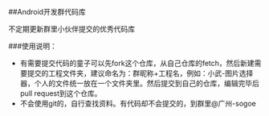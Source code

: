 ##Android开发群代码库
  
不定期更新群里小伙伴提交的优秀代码库

###使用说明：
* 有需要提交代码的童子可以先fork这个仓库，从自己仓库的fetch，然后新建需要提交的工程文件夹，建议命名为：群昵称+工程名，例如：小武-图片选择器，个人的文件统一放在一个文件夹里。然后提交到自己的仓库，编辑完毕后pull request到这个仓库。
* 不会使用git的，自行查找资料。有代码却不会提交的，到群里@广州-sogoe
